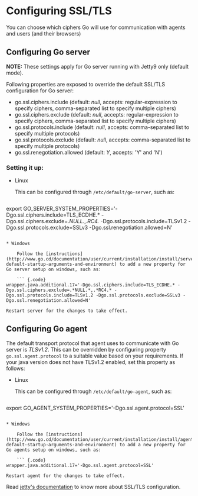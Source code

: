 # Configuring SSL/TLS

You can choose which ciphers Go will use for communication with agents and users (and their browsers)

## Configuring Go server

**NOTE:** These settings apply for Go server running with Jetty9 only (default mode).

Following properties are exposed to override the default SSL/TLS configuration for Go server: 

* go.ssl.ciphers.include (default: *null*, accepts: regular-expression to specify ciphers, comma-separated list to specify multiple ciphers)
* go.ssl.ciphers.exclude (default: *null*, accepts: regular-expression to specify ciphers, comma-separated list to specify multiple ciphers)
* go.ssl.protocols.include (default: *null*, accepts: comma-separated list to specify multiple protocols)
* go.ssl.protocols.exclude (default: *null*, accepts: comma-separated list to specify multiple protocols)
* go.ssl.renegotiation.allowed (default: *Y*, accepts: 'Y' and 'N')


### Setting it up:
	
* Linux

	This can be configured through `/etc/default/go-server`, such as:
	
	``` {.code}
export GO_SERVER_SYSTEM_PROPERTIES='-Dgo.ssl.ciphers.include=TLS_ECDHE.* ­-Dgo.ssl.ciphers.exclude=.*NULL.*,.*RC4.* ­-Dgo.ssl.protocols.include=TLSv1.2 -Dgo.ssl.protocols.exclude=SSLv3 ­-Dgo.ssl.renegotiation.allowed=N'
```

* Windows
    
    Follow the [instructions](http://www.go.cd/documentation/user/current/installation/install/server/windows.html#overriding-default-startup-arguments-and-environment) to add a new property for Go server setup on windows, such as:

    ``` {.code}
wrapper.java.additional.17='-Dgo.ssl.ciphers.include=TLS_ECDHE.* ­-Dgo.ssl.ciphers.exclude=.*NULL.*,.*RC4.* ­-Dgo.ssl.protocols.include=TLSv1.2 -Dgo.ssl.protocols.exclude=SSLv3 ­-Dgo.ssl.renegotiation.allowed=N'
```
	Restart server for the changes to take effect.

## Configuring Go agent

The default transport protocol that agent uses to communicate with Go server is *TLSv1.2*. This can be overridden by configuring property `go.ssl.agent.protocol` to a suitable value based on your requirements. If your java version does not have TLSv1.2 enabled, set this property as follows:



* Linux

	This can be configured through `/etc/default/go-agent`, such as:
	
	``` {.code}
export GO_AGENT_SYSTEM_PROPERTIES='-Dgo.ssl.agent.protocol=SSL'
```

* Windows
    
    Follow the [instructions](http://www.go.cd/documentation/user/current/installation/install/agent/windows.html#overriding-default-startup-arguments-and-environment) to add a new property for Go agents setup on windows, such as:

    ``` {.code}
wrapper.java.additional.17='-Dgo.ssl.agent.protocol=SSL'
```
	Restart agent for the changes to take effect.

Read [jetty's documentation](http://www.eclipse.org/jetty/documentation/current/configuring-ssl.html) to know more about SSL/TLS configuration.
	